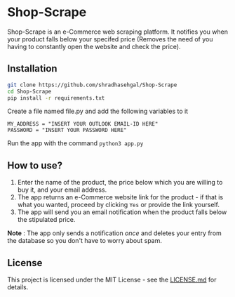 # Shop-Scrape

Shop-Scrape is an e-Commerce web scraping platform. It notifies you when your product falls below your specifed price (Removes the need of you having to constantly open the website and check the price).  

## Installation

```bash
git clone https://github.com/shradhasehgal/Shop-Scrape
cd Shop-Scrape
pip install -r requirements.txt
```
Create a file named file.py and add the following variables to it 

```
MY_ADDRESS = "INSERT YOUR OUTLOOK EMAIL-ID HERE"
PASSWORD = "INSERT YOUR PASSWORD HERE"
```

Run the app with the command `python3 app.py`


## How to use?

1. Enter the name of the product, the price below which you are willing to buy it, and your email address.
2. The app returns an e-Commerce website link for the product - if that is what you wanted, proceed by clicking `Yes` or provide the link yourself.
3. The app will send you an email notification when the product falls below the stipulated price. 

**Note** : The app only sends a notification *once* and deletes your entry from the database so you don't have to worry about spam.

## License
This project is licensed under the MIT License - see the [LICENSE.md](LICENSE) for details.
